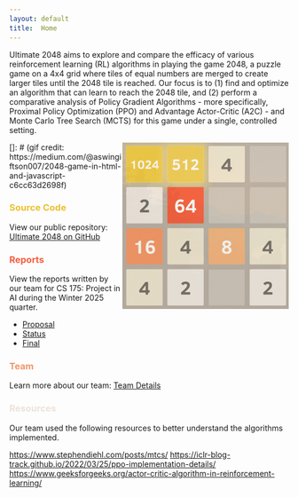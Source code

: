 ```yaml
---
layout: default
title:  Home
---
```


Ultimate 2048 aims to explore and compare the efficacy of various reinforcement learning (RL) algorithms in playing the game 2048, a puzzle game on a 4x4 grid where tiles of equal numbers are merged to create larger tiles until the 2048 tile is reached.  Our focus is to (1) find and optimize an algorithm that can learn to reach the 2048 tile, and (2) perform a comparative analysis of Policy Gradient Algorithms - more specifically, Proximal Policy Optimization (PPO) and Advantage Actor-Critic (A2C) - and Monte Carlo Tree Search (MCTS) for this game under a single, controlled setting.

<img align="right" src="images/2048gameplay.gif" alt="2048 gameplay gif" width="300"/>
[]: # (gif credit: https://medium.com/@aswingiftson007/2048-game-in-html-and-javascript-c6cc63d2698f)

<h3 style="color:#ebc02f;">
Source Code
</h3>

View our public repository: [Ultimate 2048 on GitHub](https://github.com/AnthonyCusi/ultimate-2048)

<h3 style="color:#f55d3d;">
Reports
</h3>

View the reports written by our team for CS 175: Project in AI during the Winter 2025 quarter.

- [Proposal](proposal.html)
- [Status](status.html)
- [Final](final.html)

<h3 style="color:#ee9769;">
Team
</h3>

Learn more about our team: [Team Details](team.html)

<h3 style="color:#ece3da;">
Resources
</h3>

Our team used the following resources to better understand the algorithms implemented.

https://www.stephendiehl.com/posts/mtcs/
https://iclr-blog-track.github.io/2022/03/25/ppo-implementation-details/
https://www.geeksforgeeks.org/actor-critic-algorithm-in-reinforcement-learning/
